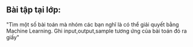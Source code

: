 ## Bài tập tại lớp:
"Tìm một số bài toán mà nhóm các bạn nghĩ là có thể giải quyết bằng Machine Learning. Ghi input,output,sample tương ứng của bài toán đó ra giấy"
